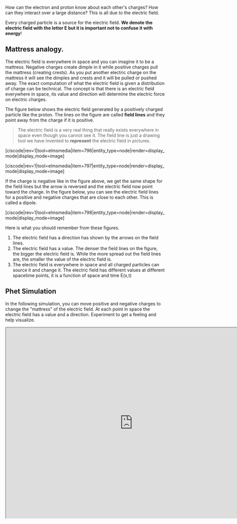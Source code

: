 How can the electron and proton know about each other's charges? How can they interact over a large distance? This is all due to the electric field.

Every charged particle is a source for the electric field. **We denote the electric field with the letter E but it is important not to confuse it with energy**!

## Mattress analogy. 

The electric field is everywhere in space and you can imagine it to be a mattress. Negative charges create dimple in it while positive charges pull the mattress (creating crests). As you put another electric charge on the mattress it will see the dimples and crests and it will be pulled or pushed away. The exact computation of what the electric field is given a distribution of charge can be technical. The concept is that there is an electric field everywhere in space, its value and direction will determine the electric force on electric charges. 

The figure below shows the electric field generated by a positively charged particle like the proton. The lines on the figure are called **field lines** and they point away from the charge if it is positive.

> The electric field is a very real thing that really exists everywhere in space even though you cannot see it. The field line is just a drawing tool we have invented to **represent** the electric field in pictures. 

[ciscode|rev=1|tool=elmsmedia|item=796|entity_type=node|render=display_mode|display_mode=image]

[ciscode|rev=1|tool=elmsmedia|item=797|entity_type=node|render=display_mode|display_mode=image]

If the charge is negative like in the figure above, we get the same shape for the field lines but the arrow is reversed and the electric field now point toward the charge. In the figure below, you can see the electric field lines for a positive and negative charges that are close to each other. This is called a dipole.

[ciscode|rev=1|tool=elmsmedia|item=798|entity_type=node|render=display_mode|display_mode=image]

Here is what you should remember from these figures.

1. The electric field has a direction has shown by the arrows on the field lines.
2. The electric field has a value. The denser the field lines on the figure, the bigger the electric field is. While the more spread out the field lines are, the smaller the value of the electric field is.
3. The electric field is everywhere in space and all charged particles can source it and change it. The electric field has different values at different spacetime points, it is a function of space and time <lrn-math>E(x,t)</lrn-math>

## Phet Simulation

In the following simulation, you can move positive and negative charges to change the "mattress" of the electric field. At each point in space the electric field has a value and a direction. Experiment to get a feeling and help visualize. 

<iframe src="https://phet.colorado.edu/sims/html/charges-and-fields/latest/charges-and-fields_en.html" width="800" height="600" scrolling="no" allowfullscreen></iframe>